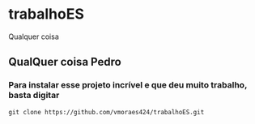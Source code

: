 # trabalhoES
Qualquer coisa

## QualQuer coisa Pedro

### Para instalar esse projeto incrível e que deu muito trabalho, basta digitar
```
git clone https://github.com/vmoraes424/trabalhoES.git
```
